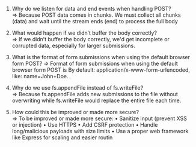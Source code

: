 1. Why do we listen for data and end events when handling POST?  
=> Because POST data comes in chunks. We must collect all chunks (data) and wait until the stream ends (end) to process the full body 

2. What would happen if we didn’t buffer the body correctly?  
=> If we didn’t buffer the body correctly, we'd get incomplete or corrupted data, especially for larger submissions. 

3. What is the format of form submissions when using the default browser form POST? 
=> Format of form submissions when using the default browser form POST is By default: application/x-www-form-urlencoded, like: 
name=John+Doe.  

4. Why do we use fs.appendFile instead of fs.writeFile?  
=> Because fs.appendFile adds new submissions to the file without overwriting while fs.writeFile would replace the entire file each time. 

5. How could this be improved or made more secure?  
=> To be improved or made more secure: 
•	Sanitize input (prevent XSS or injection) 
•	Use HTTPS 
•	Add CSRF protection 
•	Handle long/malicious payloads with size limits 
•	Use a proper web framework like Express for scaling and easier routin 
